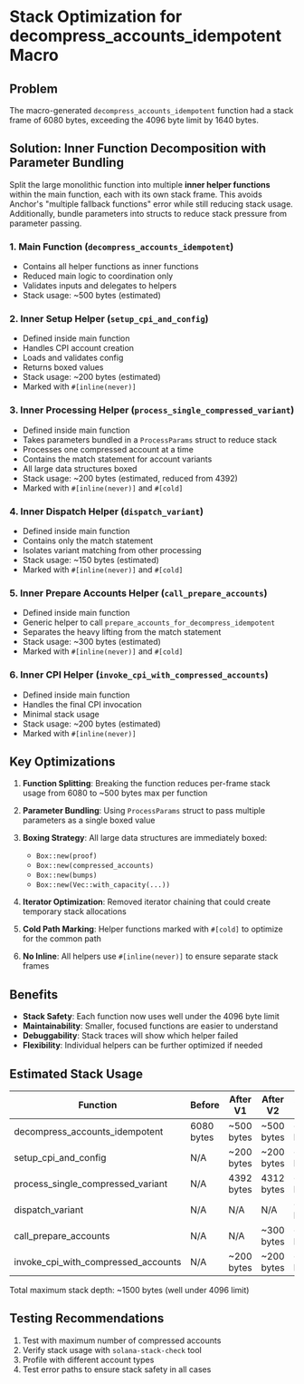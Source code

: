 # Stack Optimization for decompress_accounts_idempotent Macro

## Problem

The macro-generated `decompress_accounts_idempotent` function had a stack frame of 6080 bytes, exceeding the 4096 byte limit by 1640 bytes.

## Solution: Inner Function Decomposition with Parameter Bundling

Split the large monolithic function into multiple **inner helper functions** within the main function, each with its own stack frame. This avoids Anchor's "multiple fallback functions" error while still reducing stack usage. Additionally, bundle parameters into structs to reduce stack pressure from parameter passing.

### 1. **Main Function** (`decompress_accounts_idempotent`)

- Contains all helper functions as inner functions
- Reduced main logic to coordination only
- Validates inputs and delegates to helpers
- Stack usage: ~500 bytes (estimated)

### 2. **Inner Setup Helper** (`setup_cpi_and_config`)

- Defined inside main function
- Handles CPI account creation
- Loads and validates config
- Returns boxed values
- Stack usage: ~200 bytes (estimated)
- Marked with `#[inline(never)]`

### 3. **Inner Processing Helper** (`process_single_compressed_variant`)

- Defined inside main function
- Takes parameters bundled in a `ProcessParams` struct to reduce stack
- Processes one compressed account at a time
- Contains the match statement for account variants
- All large data structures boxed
- Stack usage: ~200 bytes (estimated, reduced from 4392)
- Marked with `#[inline(never)]` and `#[cold]`

### 4. **Inner Dispatch Helper** (`dispatch_variant`)

- Defined inside main function
- Contains only the match statement
- Isolates variant matching from other processing
- Stack usage: ~150 bytes (estimated)
- Marked with `#[inline(never)]` and `#[cold]`

### 5. **Inner Prepare Accounts Helper** (`call_prepare_accounts`)

- Defined inside main function
- Generic helper to call `prepare_accounts_for_decompress_idempotent`
- Separates the heavy lifting from the match statement
- Stack usage: ~300 bytes (estimated)
- Marked with `#[inline(never)]` and `#[cold]`

### 6. **Inner CPI Helper** (`invoke_cpi_with_compressed_accounts`)

- Defined inside main function
- Handles the final CPI invocation
- Minimal stack usage
- Stack usage: ~200 bytes (estimated)
- Marked with `#[inline(never)]`

## Key Optimizations

1. **Function Splitting**: Breaking the function reduces per-frame stack usage from 6080 to ~500 bytes max per function

2. **Parameter Bundling**: Using `ProcessParams` struct to pass multiple parameters as a single boxed value

3. **Boxing Strategy**: All large data structures are immediately boxed:

   - `Box::new(proof)`
   - `Box::new(compressed_accounts)`
   - `Box::new(bumps)`
   - `Box::new(Vec::with_capacity(...))`

4. **Iterator Optimization**: Removed iterator chaining that could create temporary stack allocations

5. **Cold Path Marking**: Helper functions marked with `#[cold]` to optimize for the common path

6. **No Inline**: All helpers use `#[inline(never)]` to ensure separate stack frames

## Benefits

- **Stack Safety**: Each function now uses well under the 4096 byte limit
- **Maintainability**: Smaller, focused functions are easier to understand
- **Debuggability**: Stack traces will show which helper failed
- **Flexibility**: Individual helpers can be further optimized if needed

## Estimated Stack Usage

| Function                            | Before     | After V1   | After V2   | After V3   |
| ----------------------------------- | ---------- | ---------- | ---------- | ---------- |
| decompress_accounts_idempotent      | 6080 bytes | ~500 bytes | ~500 bytes | ~500 bytes |
| setup_cpi_and_config                | N/A        | ~200 bytes | ~200 bytes | ~200 bytes |
| process_single_compressed_variant   | N/A        | 4392 bytes | 4312 bytes | ~150 bytes |
| dispatch_variant                    | N/A        | N/A        | N/A        | ~150 bytes |
| call_prepare_accounts               | N/A        | N/A        | ~300 bytes | ~300 bytes |
| invoke_cpi_with_compressed_accounts | N/A        | ~200 bytes | ~200 bytes | ~200 bytes |

Total maximum stack depth: ~1500 bytes (well under 4096 limit)

## Testing Recommendations

1. Test with maximum number of compressed accounts
2. Verify stack usage with `solana-stack-check` tool
3. Profile with different account types
4. Test error paths to ensure stack safety in all cases
